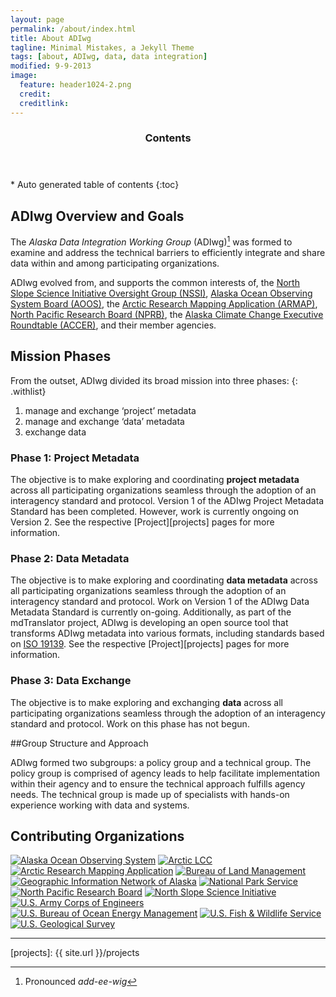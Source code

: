```yaml
---
layout: page
permalink: /about/index.html
title: About ADIwg
tagline: Minimal Mistakes, a Jekyll Theme
tags: [about, ADIwg, data, data integration]
modified: 9-9-2013
image:
  feature: header1024-2.png
  credit:
  creditlink:
---
```


<section id="table-of-contents" class="toc">
  <header>
    <h3>Contents</h3>
  </header>
<div id="drawer" markdown="1">
*  Auto generated table of contents
{:toc}
</div>
</section><!-- /#table-of-contents -->

## ADIwg Overview and Goals

The *Alaska Data Integration Working Group* (ADIwg)[^1] was formed to examine and address the technical barriers to
efficiently integrate and share data within and among participating organizations.

ADIwg evolved from, and supports the common interests of, the [North Slope Science Initiative Oversight Group (NSSI)](http://www.northslope.org/),
[Alaska Ocean Observing System Board (AOOS)](http://www.aoos.org/), the [Arctic Research Mapping Application (ARMAP)](http://armap.org/),
[North Pacific Research Board (NPRB)](http://www.nprb.org/),
the [Alaska Climate Change Executive Roundtable (ACCER)](http://www.aoos.org/adiwg/accer/), and their member agencies.

## Mission Phases

From the outset, ADIwg divided its broad mission into three phases:
{: .withlist}

1. manage and exchange ‘project’ metadata
2. manage and exchange ‘data’ metadata
3. exchange data

### Phase 1: Project Metadata

The objective is to make exploring and coordinating **project metadata** across all participating organizations seamless through
the adoption of an interagency standard and protocol. Version 1 of the ADIwg Project Metadata Standard has been completed. However,
work is currently ongoing on Version 2. See the respective [Project][projects] pages for more information.

### Phase 2: Data Metadata

The objective is to make exploring and coordinating **data metadata** across all participating organizations seamless through
the adoption of an interagency standard and protocol. Work on Version 1 of the ADIwg Data Metadata Standard is currently on-going.
Additionally, as part of the mdTranslator project, ADIwg is developing an open source tool that transforms ADIwg metadata into various formats,
including standards based on [ISO 19139](http://en.wikipedia.org/wiki/Geospatial_metadata#ISO_19139_Geographic_information_Metadata_XML_schema_implementation).
See the respective [Project][projects] pages for more information.

### Phase 3: Data Exchange

The objective is to make exploring and exchanging **data** across all participating organizations seamless through
the adoption of an interagency standard and protocol. Work on this phase has not begun.

##Group Structure and Approach

ADIwg formed two subgroups: a policy group and a technical group.
 The policy group is comprised of agency leads to help facilitate implementation within their agency and to ensure the technical approach fulfills agency needs.
 The technical group is made up of specialists with hands-on experience working with data and systems.

## Contributing Organizations
<div>
<a href="http://www.aoos.org/"><img alt="Alaska Ocean Observing System" src="{{ site.url }}/images/logos/aoos_logo.jpg" title="Alaska Ocean Observing System" /></a>
<a href="http://arcticlcc.org"><img alt="Arctic LCC" src="{{ site.url }}/images/logos/alcc_logo.png" title="Arctic Landscape Conservation Cooperative" /></a>
<a href="http://www.armap.org/"><img alt="Arctic Research Mapping Application" src="{{ site.url }}/images/logos/armap_logo.jpg" title="Arctic Research Mapping Application" /></a>
<a href="http://www.blm.gov/ak/st/en.html"><img alt="Bureau of Land Management" src="{{ site.url }}/images/logos/blm_logo.png" title="Bureau of Land Management" /></a>
<a href="http://www.gina.alaska.edu/"><img alt="Geographic Information Network of Alaska" src="{{ site.url }}/images/logos/gina_logo.png" title="Geographic Information Network of Alaska" /></a>
<a href="http://www.nps.gov/"><img alt="National Park Service" src="{{ site.url }}/images/logos/nps_logo.png" title="National Park Service" /></a>
<a href="http://www.nprb.org/"><img alt="North Pacific Research Board" src="{{ site.url }}/images/logos/nprb_logo.jpg" title="North Pacific Research Board" /></a>
<a href="http://northslope.org/"><img alt="North Slope Science Initiative" src="{{ site.url }}/images/logos/nssi_logo.jpg" title="North Slope Science Initiative" /></a>
<a href="http://www.poa.usace.army.mil/"><img alt="U.S. Army Corps of Engineers" src="{{ site.url }}/images/logos/acoe_logo.png" title="U.S. Army Corps of Engineers" /></a>
<a href="http://www.boem.gov/"><img alt="U.S. Bureau of Ocean Energy Management" src="{{ site.url }}/images/logos/boem_logo.png" title="U.S. Bureau of Ocean Energy Management" /></a>
<a href="http://www.fws.gov/alaska/"><img alt="U.S. Fish & Wildlife Service" src="{{ site.url }}/images/logos/usfws_logo.png" title="U.S. Fish & Wildlife Service" /></a>
<a href="http://alaska.usgs.gov/"><img alt="U.S. Geological Survey" src="{{ site.url }}/images/logos/usgs_logo.jpg" title="U.S. Geological Survey" /></a>
</div>

***
[^1]: Pronounced *add-ee-wig*

[projects]: {{ site.url }}/projects